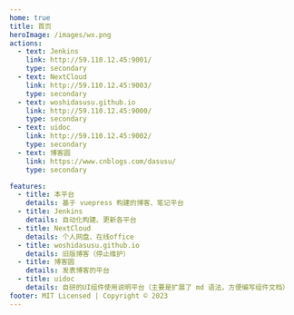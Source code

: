 ```yaml
---
home: true
title: 首页
heroImage: /images/wx.png
actions:
  - text: Jenkins
    link: http://59.110.12.45:9001/
    type: secondary
  - text: NextCloud
    link: http://59.110.12.45:9003/
    type: secondary
  - text: woshidasusu.github.io
    link: http://59.110.12.45:9000/
    type: secondary
  - text: uidoc
    link: http://59.110.12.45:9002/
    type: secondary
  - text: 博客圆
    link: https://www.cnblogs.com/dasusu/
    type: secondary

features:
  - title: 本平台
    details: 基于 vuepress 构建的博客、笔记平台
  - title: Jenkins
    details: 自动化构建、更新各平台
  - title: NextCloud
    details: 个人网盘、在线office
  - title: woshidasusu.github.io
    details: 旧版博客（停止维护）
  - title: 博客圆
    details: 发表博客的平台
  - title: uidoc
    details: 自研的UI组件使用说明平台（主要是扩展了 md 语法，方便编写组件文档）
footer: MIT Licensed | Copyright © 2023
---
```

